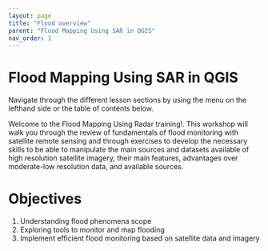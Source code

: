 ```yaml
---
layout: page
title: "Flood overview"
parent: "Flood Mapping Using SAR in QGIS"
nav_order: 1
---
```



# Flood Mapping Using SAR in QGIS
Navigate through the different lesson sections by using the menu on the lefthand side or the table of contents below.

Welcome to the Flood Mapping Using Radar training!.  This workshop will walk you through the review of fundamentals of flood monitoring with satellite remote sensing and through exercises to develop the necessary skills to be able to manipulate the main sources and datasets available of high resolution satellite imagery, their main features, advantages over moderate-low resolution data, and available sources.

# Objectives

1. Understanding flood phenomena scope
2. Exploring tools to monitor and map flooding
3. Implement efficient flood monitoring based on satellite data and imagery

